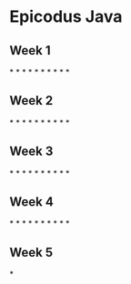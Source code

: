# Epicodus Java

## Week 1
*[]()
*[]()
*[]()
*[]()
*[]()
*[]()
*[]()
*[]()
*[]()
*[]()

## Week 2
*[]()
*[]()
*[]()
*[]()
*[]()
*[]()
*[]()
*[]()
*[]()
*[]()

## Week 3
*[]()
*[]()
*[]()
*[]()
*[]()
*[]()
*[]()
*[]()
*[]()
*[]()

## Week 4
*[]()
*[]()
*[]()
*[]()
*[]()
*[]()
*[]()
*[]()
*[]()
*[]()

## Week 5
*[]()
